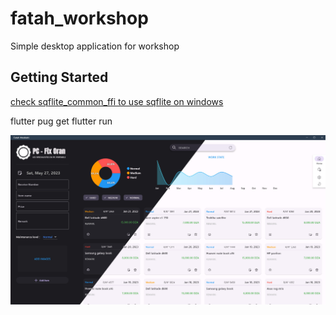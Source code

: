 # fatah_workshop

Simple desktop application for workshop

## Getting Started

[check sqflite_common_ffi to use sqflite on windows](https://pub.dev/packages/sqflite_common_ffi)

flutter pug get
flutter run

![ALT home page](screen/home.jpg)

